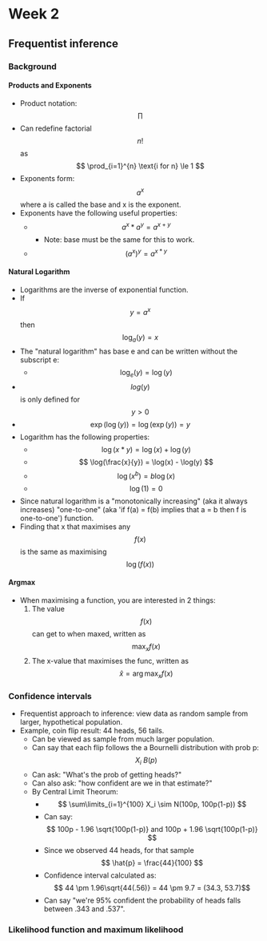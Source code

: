 # Week 2

## Frequentist inference

### Background

#### Products and Exponents

* Product notation: $$ \prod $$
* Can redefine factorial $$ n! $$ as $$ \prod_{i=1}^{n} \text{i for n} \le 1 $$
* Exponents form: $$ a^x $$ where a is called the base and x is the exponent.
* Exponents have the following useful properties:
  * $$ a^x * a^y = a^{x + y} $$
    * Note: base must be the same for this to work. 
  * $$ (a^x)^y = a^{x * y} $$

#### Natural Logarithm

* Logarithms are the inverse of exponential function.
* If $$ y = a^x $$ then $$ \log_a(y) = x $$
* The "natural logarithm" has base e and can be written without the subscript e:
  * $$ \log_e(y) = \log(y) $$ 
* $$ log(y) $$ is only defined for $$ y > 0 $$
* $$ \exp(\log(y)) = \log(\exp(y)) = y $$ 
* Logarithm has the following properties:
  * $$ \log(x * y) = \log(x) + \log(y) $$
  * $$ \log(\frac{x}{y}) = \log(x) - \log(y)  $$
  * $$ \log(x^b) = b\log(x) $$ 
  * $$ \log(1) = 0 $$ 
* Since natural logarithm is a "monotonically increasing" (aka it always increases) "one-to-one" (aka 'if f(a) = f(b) implies that a = b then f is one-to-one') function.
* Finding that x that maximises any $$ f(x) $$ is the same as maximising $$ \log(f(x)) $$

#### Argmax

* When maximising a function, you are interested in 2 things:
  1. The value $$ f(x) $$ can get to when maxed, written as $$ \max_x f(x) $$
  2. The x-value that maximises the func, written as $$ \hat{x} = \arg \max_xf(x) $$

### Confidence intervals

* Frequentist approach to inference: view data as random sample from larger, hypothetical population.
* Example, coin flip result: 44 heads, 56 tails.
  * Can be viewed as sample from much larger population.
  * Can say that each flip follows the a Bournelli distribution with prob p: $$ X_i ~ B(p) $$
  * Can ask: "What's the prob of getting heads?"
  * Can also ask: "how confident are we in that estimate?"
  * By Central Limit Theorum:
    * $$ \sum\limits_{i=1}^{100} X_i \sim N(100p, 100p(1-p)) $$
    * Can say: $$ 100p - 1.96 \sqrt{100p(1-p)} and 100p + 1.96 \sqrt{100p(1-p)} $$
    * Since we observed 44 heads, for that sample $$ \hat{p} = \frac{44}{100} $$ 
    * Confidence interval calculated as: $$ 44 \pm 1.96\sqrt{44(.56)} = 44 \pm 9.7 = (34.3, 53.7)$$ 
    * Can say "we're 95% confident the probability of heads falls between .343 and .537".

### Likelihood function and maximum likelihood

